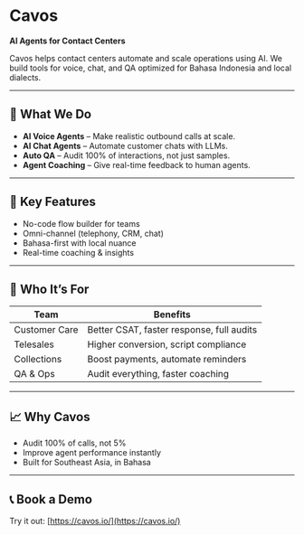 # Cavos

**AI Agents for Contact Centers**

Cavos helps contact centers automate and scale operations using AI. We build tools for voice, chat, and QA optimized for Bahasa Indonesia and local dialects.

---

## 🔧 What We Do

- **AI Voice Agents** – Make realistic outbound calls at scale.
- **AI Chat Agents** – Automate customer chats with LLMs.
- **Auto QA** – Audit 100% of interactions, not just samples.
- **Agent Coaching** – Give real-time feedback to human agents.

---

## 🧩 Key Features

- No-code flow builder for teams
- Omni-channel (telephony, CRM, chat)
- Bahasa-first with local nuance
- Real-time coaching & insights

---

## 🧠 Who It’s For

| Team           | Benefits                                 |
|----------------|-------------------------------------------|
| Customer Care  | Better CSAT, faster response, full audits |
| Telesales      | Higher conversion, script compliance      |
| Collections    | Boost payments, automate reminders        |
| QA & Ops       | Audit everything, faster coaching         |

---

## 📈 Why Cavos

- Audit 100% of calls, not 5%
- Improve agent performance instantly
- Built for Southeast Asia, in Bahasa

---

## 📞 Book a Demo

Try it out: [https://cavos.io/](https://cavos.io/)
